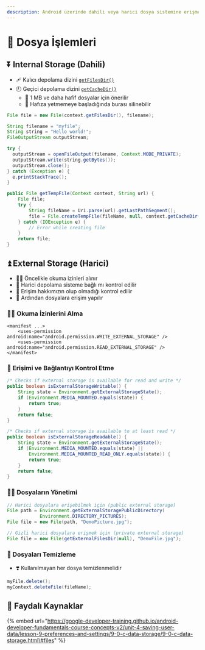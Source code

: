 ```yaml
---
description: Android üzerinde dahili veya harici dosya sistemine erişme ve yönetme
---
```


# 📂 Dosya İşlemleri

## ⏬ Internal Storage \(Dahili\)

* 🩹 Kalıcı depolama dizini  [`getFilesDir()`](https://developer.android.com/reference/android/content/Context.html#getFilesDir%28%29)
* 🕘 Geçici depolama dizini [`getCacheDir()`](https://developer.android.com/reference/android/content/Context.html#getCacheDir%28%29)
  * 🎈 1 MB ve daha hafif dosyalar için önerilir
  * 🧹 Hafıza yetmemeye başladığında burası silinebilir

```java
File file = new File(context.getFilesDir(), filename);
```

```java
String filename = "myfile";
String string = "Hello world!";
FileOutputStream outputStream;

try {
  outputStream = openFileOutput(filename, Context.MODE_PRIVATE);
  outputStream.write(string.getBytes());
  outputStream.close();
} catch (Exception e) {
  e.printStackTrace();
}
```

```java
public File getTempFile(Context context, String url) {
    File file;
    try {
        String fileName = Uri.parse(url).getLastPathSegment();
        file = File.createTempFile(fileName, null, context.getCacheDir());
    } catch (IOException e) {
        // Error while creating file
    }
    return file;
}
```

## ⏫ External Storage \(Harici\)

* 👮‍♂️ Öncelikle okuma izinleri alınır
* 🧐 Harici depolama sisteme bağlı mı kontrol edilir
* 🐣 Erişim hakkımızın olup olmadığı kontrol edilir
* 📂 Ardından dosyalara erişim yapılır

### 👮‍♂️ Okuma İzinlerini Alma

```markup
<manifest ...>
    <uses-permission android:name="android.permission.WRITE_EXTERNAL_STORAGE" />
    <uses-permission android:name="android.permission.READ_EXTERNAL_STORAGE" />
</manifest>
```

### 🧐 Erişimi ve Bağlantıyı Kontrol Etme

```java
/* Checks if external storage is available for read and write */
public boolean isExternalStorageWritable() {
    String state = Environment.getExternalStorageState();
    if (Environment.MEDIA_MOUNTED.equals(state)) {
        return true;
    }
    return false;
}

/* Checks if external storage is available to at least read */
public boolean isExternalStorageReadable() {
    String state = Environment.getExternalStorageState();
    if (Environment.MEDIA_MOUNTED.equals(state) ||
        Environment.MEDIA_MOUNTED_READ_ONLY.equals(state)) {
        return true;
    }
    return false;
}
```

### 👨‍💼 Dosyaların Yönetimi

```java
// Harici dosyalara erişebilmek için (public external storage)
File path = Environment.getExternalStoragePublicDirectory(
            Environment.DIRECTORY_PICTURES);
File file = new File(path, "DemoPicture.jpg");
```

```java
// Gizli harici dosyalara erişmek için (private external storage)
File file = new File(getExternalFilesDir(null), "DemoFile.jpg");
```

### 🧹 Dosyaları Temizleme

* ❣️ Kullanılmayan her dosya temizlenmelidir

```java
myFile.delete();
myContext.deleteFile(fileName);
```

## 🔗 Faydalı Kaynaklar

{% embed url="https://google-developer-training.github.io/android-developer-fundamentals-course-concepts-v2/unit-4-saving-user-data/lesson-9-preferences-and-settings/9-0-c-data-storage/9-0-c-data-storage.html\#files" %}

